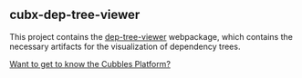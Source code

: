 ## cubx-dep-tree-viewer

This project contains the [dep-tree-viewer](https://github.com/cubbles/cubx-dep-tree-viewer/tree/master/webpackages/dep-tree-viewer) webpackage, which contains the necessary artifacts for the visualization of dependency trees.

[Want to get to know the Cubbles Platform?](https://cubbles.github.io)
